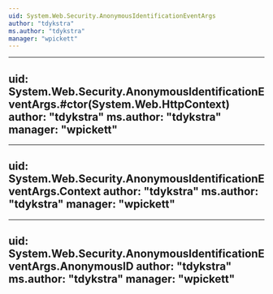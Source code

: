 ```yaml
---
uid: System.Web.Security.AnonymousIdentificationEventArgs
author: "tdykstra"
ms.author: "tdykstra"
manager: "wpickett"
---
```


---
uid: System.Web.Security.AnonymousIdentificationEventArgs.#ctor(System.Web.HttpContext)
author: "tdykstra"
ms.author: "tdykstra"
manager: "wpickett"
---

---
uid: System.Web.Security.AnonymousIdentificationEventArgs.Context
author: "tdykstra"
ms.author: "tdykstra"
manager: "wpickett"
---

---
uid: System.Web.Security.AnonymousIdentificationEventArgs.AnonymousID
author: "tdykstra"
ms.author: "tdykstra"
manager: "wpickett"
---
